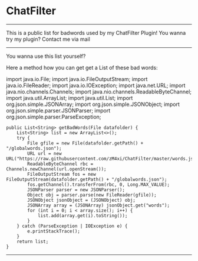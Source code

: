 # ChatFilter

---

This is a public list for badwords used by my ChatFilter Plugin!
You wanna try my plugin? Contact me via mail

---

You wanna use this list yourself?

Here a method how you can get get a List of these bad words:

import java.io.File;
import java.io.FileOutputStream;
import java.io.FileReader;
import java.io.IOException;
import java.net.URL;
import java.nio.channels.Channels;
import java.nio.channels.ReadableByteChannel;
import java.util.ArrayList;
import java.util.List;
import org.json.simple.JSONArray;
import org.json.simple.JSONObject;
import org.json.simple.parser.JSONParser;
import org.json.simple.parser.ParseException;

	public List<String> getBadWords(File datafolder) {
		List<String> list = new ArrayList<>();
		try {
			File gfile = new File(datafolder.getPath() + "/globalwords.json");
			URL url = new URL("https://raw.githubusercontent.com/zM4xi/ChatFilter/master/words.json");
			ReadableByteChannel rbc = Channels.newChannel(url.openStream());
			FileOutputStream fos = new FileOutputStream(datafolder.getPath() + "/globalwords.json");
			fos.getChannel().transferFrom(rbc, 0, Long.MAX_VALUE);
			JSONParser parser = new JSONParser();
			Object obj = parser.parse(new FileReader(gfile));
			JSONObject jsonObject = (JSONObject) obj;
			JSONArray array = (JSONArray) jsonObject.get("words");
			for (int i = 0; i < array.size(); i++) {
				list.add(array.get(i).toString());
			}
		} catch (ParseException | IOException e) {
			e.printStackTrace();
		}
		return list;
	}
  
  ---
